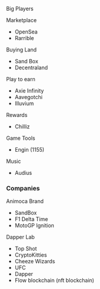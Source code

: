 
Big Players

Marketplace
- OpenSea
- Rarrible

Buying Land
- Sand Box
- Decentraland

Play to earn
- Axie Infinity
- Aavegotchi
- Illuvium

Rewards
- Chilliz

Game Tools
- Engin (1155)

Music
- Audius


### Companies
Animoca Brand
- SandBox
- F1 Delta Time
- MotoGP Ignition

Dapper Lab
- Top Shot
- CryptoKitties
- Cheeze Wizards
- UFC
- Dapper
- Flow blockchain (nft blockchain)



